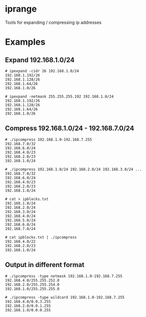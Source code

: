 iprange
=======

Tools for expanding / compressing ip addresses

Examples
========

Expand 192.168.1.0/24
---------------------

```
# ipexpand -cidr 26 192.168.1.0/24
192.168.1.192/26
192.168.1.128/26
192.168.1.64/26
192.168.1.0/26
```

```
# ipexpand -netmask 255.255.255.192 192.168.1.0/24
192.168.1.192/26
192.168.1.128/26
192.168.1.64/26
192.168.1.0/26
```


Compress 192.168.1.0/24 - 192.168.7.0/24
----------------------------------------

```
# ./ipcompress 192.168.1.0-192.168.7.255
192.168.7.0/32
192.168.6.0/24
192.168.4.0/23
192.168.2.0/23
192.168.1.0/24
```

```
# ./ipcompress 192.168.1.0/24 192.168.2.0/24 192.168.3.0/24 ...
192.168.7.0/32
192.168.6.0/24
192.168.4.0/23
192.168.2.0/23
192.168.1.0/24
```


```
# cat > ipblocks.txt
192.168.1.0/24
192.168.2.0/24
192.168.3.0/24
192.168.4.0/24
192.168.5.0/24
192.168.6.0/24
192.168.7.0/24

# cat ipblocks.txt | ./ipcompress
192.168.4.0/22
192.168.2.0/23
192.168.1.0/24
```

Output in different format
--------------------------

```
# ./ipcompress -type netmask 192.168.1.0-192.168.7.255
192.168.4.0/255.255.252.0
192.168.2.0/255.255.254.0
192.168.1.0/255.255.255.0
```

```
# ./ipcompress -type wildcard 192.168.1.0-192.168.7.255
192.168.4.0/0.0.3.255
192.168.2.0/0.0.1.255
192.168.1.0/0.0.0.255
```

